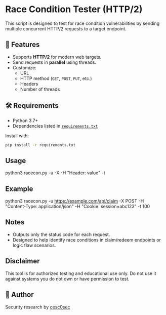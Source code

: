 # Race Condition Tester (HTTP/2)

This script is designed to test for race condition vulnerabilities by sending multiple concurrent HTTP/2 requests to a target endpoint.

## 🚀 Features

- Supports **HTTP/2** for modern web targets.
- Send requests in **parallel** using threads.
- Customize:
  - URL
  - HTTP method (`GET`, `POST`, `PUT`, etc.)
  - Headers
  - Number of threads

## 🛠️ Requirements

- Python 3.7+
- Dependencies listed in [`requirements.txt`](./requirements.txt)

Install with:

```bash
pip install -r requirements.txt
```

## Usage

python3 racecon.py -u <url> -X <method> -H "Header: value" -t <threads>

## Example

python3 racecon.py -u https://example.com/api/claim -X POST -H "Content-Type: application/json" -H "Cookie: session=abc123" -t 100

## Notes

- Outputs only the status code for each request.
- Designed to help identify race conditions in claim/redeem endpoints or logic flaw scenarios.

## Disclaimer

This tool is for authorized testing and educational use only. Do not use it against systems you do not own or have permission to test.

## 👤 Author

Security research by [cesc0sec](https://github.com/cesc0sec)
